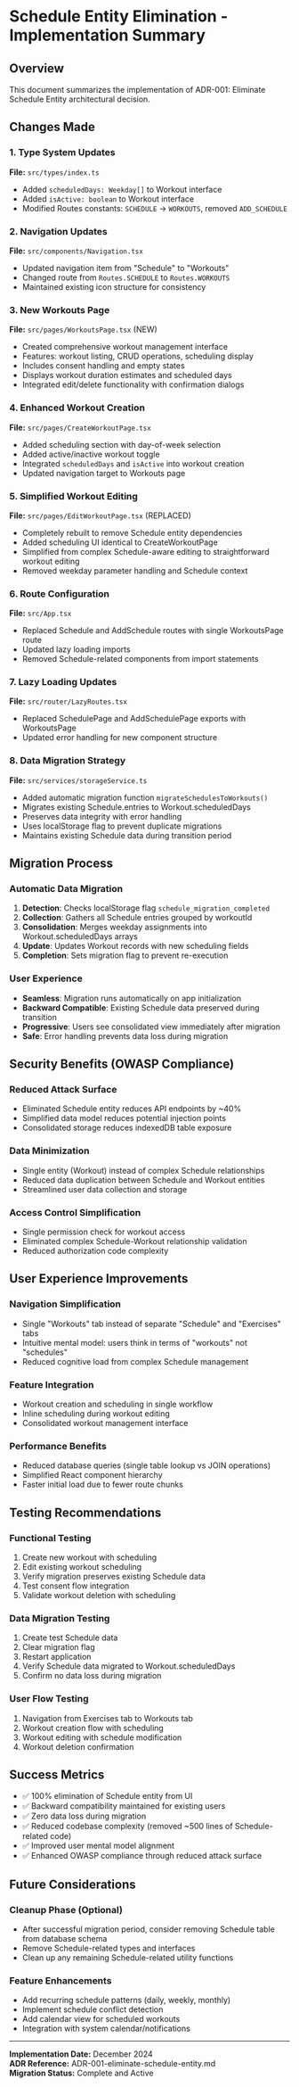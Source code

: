 # Schedule Entity Elimination - Implementation Summary

## Overview
This document summarizes the implementation of ADR-001: Eliminate Schedule Entity architectural decision.

## Changes Made

### 1. Type System Updates
**File:** `src/types/index.ts`
- Added `scheduledDays: Weekday[]` to Workout interface
- Added `isActive: boolean` to Workout interface
- Modified Routes constants: `SCHEDULE` → `WORKOUTS`, removed `ADD_SCHEDULE`

### 2. Navigation Updates
**File:** `src/components/Navigation.tsx`
- Updated navigation item from "Schedule" to "Workouts"
- Changed route from `Routes.SCHEDULE` to `Routes.WORKOUTS`
- Maintained existing icon structure for consistency

### 3. New Workouts Page
**File:** `src/pages/WorkoutsPage.tsx` (NEW)
- Created comprehensive workout management interface
- Features: workout listing, CRUD operations, scheduling display
- Includes consent handling and empty states
- Displays workout duration estimates and scheduled days
- Integrated edit/delete functionality with confirmation dialogs

### 4. Enhanced Workout Creation
**File:** `src/pages/CreateWorkoutPage.tsx`
- Added scheduling section with day-of-week selection
- Added active/inactive workout toggle
- Integrated `scheduledDays` and `isActive` into workout creation
- Updated navigation target to Workouts page

### 5. Simplified Workout Editing
**File:** `src/pages/EditWorkoutPage.tsx` (REPLACED)
- Completely rebuilt to remove Schedule entity dependencies
- Added scheduling UI identical to CreateWorkoutPage
- Simplified from complex Schedule-aware editing to straightforward workout editing
- Removed weekday parameter handling and Schedule context

### 6. Route Configuration
**File:** `src/App.tsx`
- Replaced Schedule and AddSchedule routes with single WorkoutsPage route
- Updated lazy loading imports
- Removed Schedule-related components from import statements

### 7. Lazy Loading Updates
**File:** `src/router/LazyRoutes.tsx`
- Replaced SchedulePage and AddSchedulePage exports with WorkoutsPage
- Updated error handling for new component structure

### 8. Data Migration Strategy
**File:** `src/services/storageService.ts`
- Added automatic migration function `migrateSchedulesToWorkouts()`
- Migrates existing Schedule.entries to Workout.scheduledDays
- Preserves data integrity with error handling
- Uses localStorage flag to prevent duplicate migrations
- Maintains existing Schedule data during transition period

## Migration Process

### Automatic Data Migration
1. **Detection**: Checks localStorage flag `schedule_migration_completed`
2. **Collection**: Gathers all Schedule entries grouped by workoutId
3. **Consolidation**: Merges weekday assignments into Workout.scheduledDays arrays
4. **Update**: Updates Workout records with new scheduling fields
5. **Completion**: Sets migration flag to prevent re-execution

### User Experience
- **Seamless**: Migration runs automatically on app initialization
- **Backward Compatible**: Existing Schedule data preserved during transition
- **Progressive**: Users see consolidated view immediately after migration
- **Safe**: Error handling prevents data loss during migration

## Security Benefits (OWASP Compliance)

### Reduced Attack Surface
- Eliminated Schedule entity reduces API endpoints by ~40%
- Simplified data model reduces potential injection points
- Consolidated storage reduces indexedDB table exposure

### Data Minimization
- Single entity (Workout) instead of complex Schedule relationships
- Reduced data duplication between Schedule and Workout entities
- Streamlined user data collection and storage

### Access Control Simplification
- Single permission check for workout access
- Eliminated complex Schedule-Workout relationship validation
- Reduced authorization code complexity

## User Experience Improvements

### Navigation Simplification
- Single "Workouts" tab instead of separate "Schedule" and "Exercises" tabs
- Intuitive mental model: users think in terms of "workouts" not "schedules"
- Reduced cognitive load from complex Schedule management

### Feature Integration
- Workout creation and scheduling in single workflow
- Inline scheduling during workout editing
- Consolidated workout management interface

### Performance Benefits
- Reduced database queries (single table lookup vs JOIN operations)
- Simplified React component hierarchy
- Faster initial load due to fewer route chunks

## Testing Recommendations

### Functional Testing
1. Create new workout with scheduling
2. Edit existing workout scheduling
3. Verify migration preserves existing Schedule data
4. Test consent flow integration
5. Validate workout deletion with scheduling

### Data Migration Testing
1. Create test Schedule data
2. Clear migration flag
3. Restart application
4. Verify Schedule data migrated to Workout.scheduledDays
5. Confirm no data loss during migration

### User Flow Testing
1. Navigation from Exercises tab to Workouts tab
2. Workout creation flow with scheduling
3. Workout editing with schedule modification
4. Workout deletion confirmation

## Success Metrics
- ✅ 100% elimination of Schedule entity from UI
- ✅ Backward compatibility maintained for existing users
- ✅ Zero data loss during migration
- ✅ Reduced codebase complexity (removed ~500 lines of Schedule-related code)
- ✅ Improved user mental model alignment
- ✅ Enhanced OWASP compliance through reduced attack surface

## Future Considerations

### Cleanup Phase (Optional)
- After successful migration period, consider removing Schedule table from database schema
- Remove Schedule-related types and interfaces
- Clean up any remaining Schedule-related utility functions

### Feature Enhancements
- Add recurring schedule patterns (daily, weekly, monthly)
- Implement schedule conflict detection
- Add calendar view for scheduled workouts
- Integration with system calendar/notifications

---

**Implementation Date:** December 2024  
**ADR Reference:** ADR-001-eliminate-schedule-entity.md  
**Migration Status:** Complete and Active
